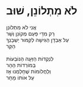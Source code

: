 # לֹא מִתְלוֹנֵן, שׁוּב

אֲנִי לֹא מִתְלוֹנֵן\
רַק מִדֵּי פַּעַם מְקוֹנֵן וְשָׁר\
עַל אַבְדָן הַגִּישָׁה לְקִמּוּר יַשְׁבָנְךָ\
הַקַּר\
\
לִנְקֻדּוֹת הַזֵּעָה הַנּוֹבְעוֹת\
בְּמוֹרְדוֹת הָהָר\
וְלַחֲלוֹמוֹת שֶׁחָלַמְנוּ אָז\
עַל אוֹתוֹ מָחָר
